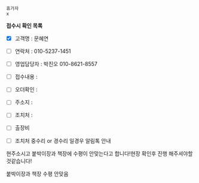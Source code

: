 ```
휴가자
x
```

**접수시 확인 목록**
- [x] 고객명 : 문혜연
- [ ] 연락처 : 010-5237-1451
- [ ] 영업담당자 : 박진오 010-8621-8557
- [ ] 접수내용 : 
- [ ] 오더확인 : 
- [ ] 주소지 : 
- [ ] 조치처 : 
- [ ] 출장비
- [ ] 조치처 중수리 or 경수리 일경우 알림톡 안내


현주소시고 붙박이장과 책장에 수평이 안맞는다고 합니다!현장 확인후 진행 해주셔야할것같습니다!


붙박이장과 책장 수평 안맞음